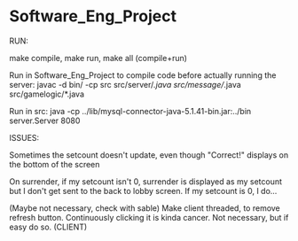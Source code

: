 # Software_Eng_Project

RUN: 

make compile, make run, make all (compile+run)

Run in Software_Eng_Project to compile code before actually running the server:
javac -d bin/ -cp src src/server/*.java src/message/*.java src/gamelogic/*.java

Run in src:
java -cp ../lib/mysql-connector-java-5.1.41-bin.jar:../bin server.Server 8080


ISSUES:

Sometimes the setcount doesn't update, even though "Correct!" displays on the bottom of the screen

On surrender, if my setcount isn't 0, surrender is displayed as my setcount but I don't get sent to the back to lobby screen. If my setcount is 0, I do...

(Maybe not necessary, check with sable) Make client threaded, to remove refresh button. Continuously clicking it is kinda cancer. Not necessary, but if easy do so. (CLIENT)






